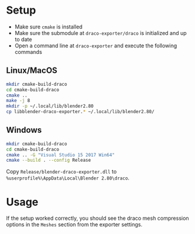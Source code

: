 # Setup
* Make sure `cmake` is installed
* Make sure the submodule at `draco-exporter/draco` is initialized and up to date
* Open a command line at `draco-exporter` and execute the following commands

## Linux/MacOS
```bash
mkdir cmake-build-draco
cd cmake-build-draco
cmake ..
make -j 8
mkdir -p ~/.local/lib/blender2.80
cp libblender-draco-exporter.* ~/.local/lib/blender2.80/
```

## Windows
```bash
mkdir cmake-build-draco
cd cmake-build-draco
cmake .. -G "Visual Studio 15 2017 Win64"
cmake --build . --config Release
```

Copy `Release/blender-draco-exporter.dll` to `%userprofile%\AppData\Local\Blender 2.80\draco`.

# Usage
If the setup worked correctly, you should see the draco mesh compression options in the `Meshes` section from the exporter settings.
